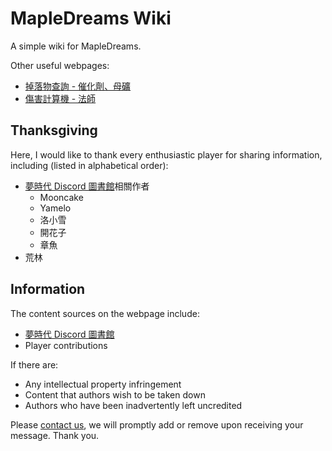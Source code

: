 # MapleDreams Wiki

A simple wiki for MapleDreams.

Other useful webpages:

- [掉落物查詢 - 催化劑、母礦](https://dms.holey.cc/Drops/CatalystStone)
- [傷害計算機 - 法師](https://dms.holey.cc/Calculators/Wizard)

## Thanksgiving

Here, I would like to thank every enthusiastic player for sharing information, including (listed in alphabetical order):

- [夢時代 Discord 圖書館](https://discord.gg/TnczbYm9)相關作者
  - Mooncake
  - Yamelo
  - 洛小雪
  - 開花子
  - 章魚
- 荒林

## Information

The content sources on the webpage include:

- [夢時代 Discord 圖書館](https://discord.gg/TnczbYm9)
- Player contributions

If there are:

- Any intellectual property infringement
- Content that authors wish to be taken down
- Authors who have been inadvertently left uncredited

Please [contact us](ychsieh95@gmail.com), we will promptly add or remove upon receiving your message. Thank you.
